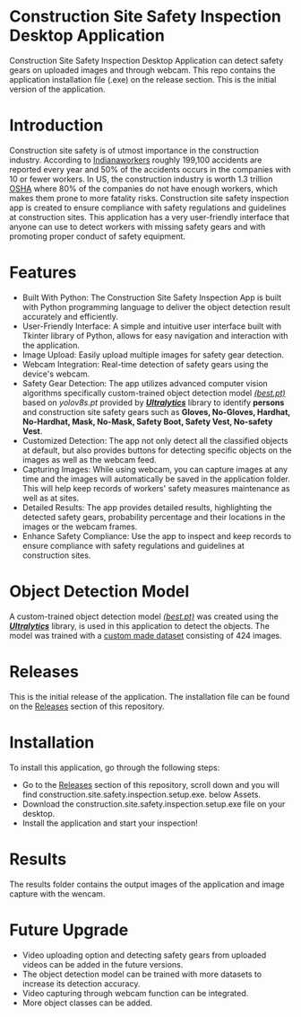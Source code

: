 # Construction Site Safety Inspection Desktop Application
Construction Site Safety Inspection Desktop Application can detect safety gears on uploaded images and through webcam. This repo contains the application installation file (.exe) on the release section. This is the initial version of the application.

# Introduction
Construction site safety is of utmost importance in the construction industry. According to [Indianaworkers](https://indianaworkers.com/blog/construction-accident-statistics-with-infographic-golitko-daly/) roughly 199,100 accidents are reported every year and 50% of the accidents occurs in the companies with 10 or fewer workers. In US, the construction industry is worth 1.3 trillion [OSHA](https://www.census.gov/construction/c30/pdf/release.pdf) where 80% of the companies do not have enough workers, which makes them prone to more fatality risks. Construction site safety inspection app is created to ensure compliance with safety regulations and guidelines at construction sites. This application has a very user-friendly interface that anyone can use to detect workers with missing safety gears and with promoting proper conduct of safety equipment. 
[](picture)

# Features

- Built With Python: The Construction Site Safety Inspection App is built with Python programming language to deliver the object detection result accurately and efficiently.
- User-Friendly Interface: A simple and intuitive user interface built with Tkinter library of Python, allows for easy navigation and interaction with the application.
- Image Upload: Easily upload multiple images for safety gear detection.
- Webcam Integration: Real-time detection of safety gears using the device's webcam.
- Safety Gear Detection: The app utilizes advanced computer vision algorithms specifically custom-trained object detection model _[(best.pt)](https://github.com/ftnabil97/Construction-Site-Safety-Gears-Detection)_ based on _yolov8s.pt_ provided by [**_Ultralytics_**](https://github.com/ultralytics/ultralytics) library to identify **persons** and construction site safety gears such as **Gloves, No-Gloves, Hardhat, No-Hardhat, Mask, No-Mask, Safety Boot, Safety Vest, No-safety Vest**.
- Customized Detection: The app not only detect all the classified objects at default, but also provides buttons for detecting specific objects on the images as well as the webcam feed.
- Capturing Images: While using webcam, you can capture images at any time and the images will automatically be saved in the application folder. This will help keep records of workers' safety measures maintenance as well as at sites. 
- Detailed Results: The app provides detailed results, highlighting the detected safety gears, probability percentage and their locations in the images or the webcam frames.
- Enhance Safety Compliance: Use the app to inspect and keep records to ensure compliance with safety regulations and guidelines at construction sites.
# Object Detection Model
A custom-trained object detection model _[(best.pt)](https://github.com/ftnabil97/Construction-Site-Safety-Gears-Detection)_ was created using the [**_Ultralytics_**](https://github.com/ultralytics/ultralytics) library, is used in this application to detect the objects. The model was trained with a [custom made dataset](https://universe.roboflow.com/construction-ppe-dataset/construction-safety-gears-vcbdq) consisting of 424 images.

# Releases
This is the initial release of the application. The installation file can be found on the [Releases](https://github.com/ftnabil97/Construction-Site-Safety-Inspection-App/releases) section of this repository.

# Installation
To install this application, go through the following steps:
- Go to the [Releases](https://github.com/ftnabil97/Construction-Site-Safety-Inspection-App/releases) section of this repository, scroll down and you will find construction.site.safety.inspection.setup.exe. below Assets.  
- Download the construction.site.safety.inspection.setup.exe file on your desktop.
- Install the application and start your inspection!

# Results
The results folder contains the output images of the application and image capture with the wencam.
[]()

# Future Upgrade
- Video uploading option and detecting safety gears from uploaded videos can be added in the future versions.
- The object detection model can be trained with more datasets to increase its detection accuracy.
- Video capturing through webcam function can be integrated.
- More object classes can be added.
